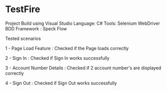# TestFire

Project Build using Visual Studio
Language: C#
Tools: Selenium  WebDriver
BDD Framework : Speck Flow

Tested scenarios

1 - Page Load Feature : Checked if the Page loads correctly

2 - Sign In : Checked if Sign In works successfully

3 - Account Number Details : Checked if 2 account number's are displayed correctly

4 - Sign Out : Checked if Sign Out works successfully
